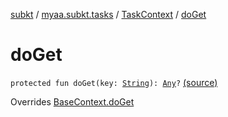 [subkt](../../index.md) / [myaa.subkt.tasks](../index.md) / [TaskContext](index.md) / [doGet](./do-get.md)

# doGet

`protected fun doGet(key: `[`String`](https://kotlinlang.org/api/latest/jvm/stdlib/kotlin/-string/index.html)`): `[`Any`](https://kotlinlang.org/api/latest/jvm/stdlib/kotlin/-any/index.html)`?` [(source)](https://github.com/Myaamori/SubKt/blob/0.1.11/src/main/kotlin/myaa/subkt/tasks/plugin.kt#L197)

Overrides [BaseContext.doGet](../-base-context/do-get.md)

